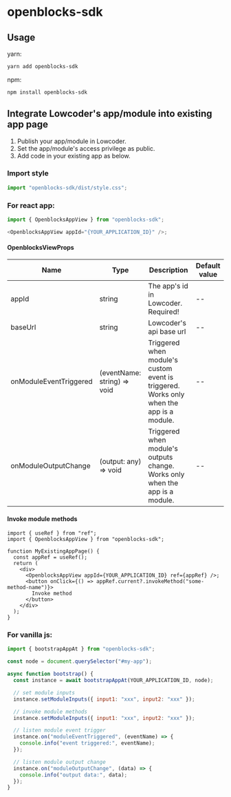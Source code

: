 # openblocks-sdk

## Usage

yarn:

```bash
yarn add openblocks-sdk
```

npm:

```bash
npm install openblocks-sdk
```

## Integrate Lowcoder's app/module into existing app page

1. Publish your app/module in Lowcoder.
2. Set the app/module's access privilege as public.
3. Add code in your existing app as below.

### Import style

```ts
import "openblocks-sdk/dist/style.css";
```

### For react app:

```ts
import { OpenblocksAppView } from "openblocks-sdk";

<OpenblocksAppView appId="{YOUR_APPLICATION_ID}" />;
```

#### OpenblocksViewProps

| Name                   | Type                        | Description                                                                             | Default value |
|------------------------|-----------------------------|-----------------------------------------------------------------------------------------|---------------|
| appId                  | string                      | The app's id in Lowcoder. Required!                                                     | --            |
| baseUrl                | string                      | Lowcoder's api base url                                                                 | --            |
| onModuleEventTriggered | (eventName: string) => void | Triggered when module's custom event is triggered. Works only when the app is a module. | --            |
| onModuleOutputChange   | (output: any) => void       | Triggered when module's outputs change. Works only when the app is a module.            | --            |

#### Invoke module methods

```tsx
import { useRef } from "ref";
import { OpenblocksAppView } from "openblocks-sdk";

function MyExistingAppPage() {
  const appRef = useRef();
  return (
    <div>
      <OpenblocksAppView appId={YOUR_APPLICATION_ID} ref={appRef} />;
      <button onClick={() => appRef.current?.invokeMethod("some-method-name")}>
        Invoke method
      </button>
    </div>
  );
}
```

### For vanilla js:

```js
import { bootstrapAppAt } from "openblocks-sdk";

const node = document.querySelector("#my-app");

async function bootstrap() {
  const instance = await bootstrapAppAt(YOUR_APPLICATION_ID, node);

  // set module inputs
  instance.setModuleInputs({ input1: "xxx", input2: "xxx" });

  // invoke module methods
  instance.setModuleInputs({ input1: "xxx", input2: "xxx" });

  // listen module event trigger
  instance.on("moduleEventTriggered", (eventName) => {
    console.info("event triggered:", eventName);
  });

  // listen module output change
  instance.on("moduleOutputChange", (data) => {
    console.info("output data:", data);
  });
}
```
